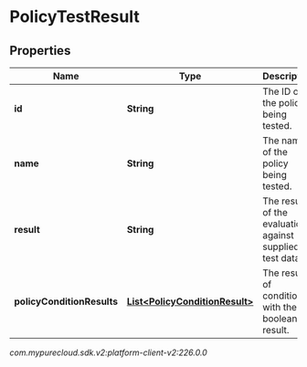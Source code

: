 # PolicyTestResult


## Properties

| Name | Type | Description | Notes |
| ------------ | ------------- | ------------- | ------------- |
| **id** | **String** | The ID of the policy being tested. |  [optional] |
| **name** | **String** | The name of the policy being tested. |  [optional] |
| **result** | **String** | The result of the evaluation against supplied test data. |  [optional] |
| **policyConditionResults** | [**List&lt;PolicyConditionResult&gt;**](PolicyConditionResult) | The results of conditions, with their boolean result. |  [optional] |




_com.mypurecloud.sdk.v2:platform-client-v2:226.0.0_

